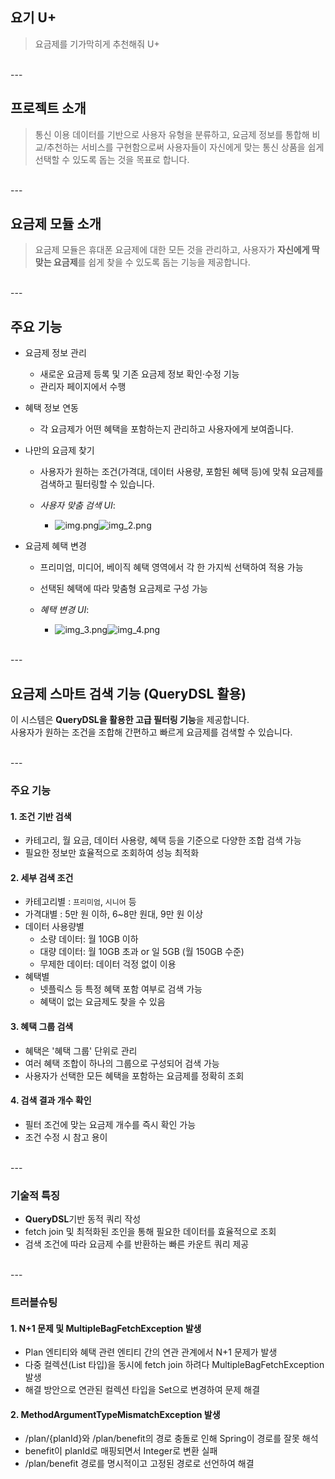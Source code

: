 ## 요기 U+
> 요금제를 기가막히게 추천해줘 U+

<br />
---
<br />

## 프로젝트 소개
> 통신 이용 데이터를 기반으로 사용자 유형을 분류하고, 요금제 정보를 통합해 비교/추천하는 서비스를 구현함으로써 사용자들이 자신에게 맞는 통신 상품을 쉽게 선택할 수 있도록 돕는 것을 목표로 합니다.

<br />
---
<br />

## 요금제 모듈 소개
> 요금제 모듈은 휴대폰 요금제에 대한 모든 것을 관리하고, 사용자가 **자신에게 딱 맞는 요금제**를 쉽게 찾을 수 있도록 돕는 기능을 제공합니다.

<br />
---
<br />

## 주요 기능

- 요금제 정보 관리
    - 새로운 요금제 등록 및 기존 요금제 정보 확인·수정 기능
    - 관리자 페이지에서 수행

- 혜택 정보 연동
    - 각 요금제가 어떤 혜택을 포함하는지 관리하고 사용자에게 보여줍니다.

- 나만의 요금제 찾기
    - 사용자가 원하는 조건(가격대, 데이터 사용량, 포함된 혜택 등)에 맞춰 요금제를 검색하고 필터링할 수 있습니다.

    - *사용자 맞춤 검색 UI*:
        - ![img.png](img/img.png)![img_2.png](img/img_2.png)

- 요금제 혜택 변경
    - 프리미엄, 미디어, 베이직 혜택 영역에서 각 한 가지씩 선택하여 적용 가능
    - 선택된 혜택에 따라 맞춤형 요금제로 구성 가능

    - *혜택 변경 UI*:
        - ![img_3.png](img/img_3.png)![img_4.png](img/img_4.png)

<br />
---
<br />

## 요금제 스마트 검색 기능 (QueryDSL 활용)

이 시스템은 **QueryDSL을 활용한 고급 필터링 기능**을 제공합니다.  
사용자가 원하는 조건을 조합해 간편하고 빠르게 요금제를 검색할 수 있습니다.

<br />
---
<br />

### 주요 기능

#### 1. 조건 기반 검색

- 카테고리, 월 요금, 데이터 사용량, 혜택 등을 기준으로 다양한 조합 검색 가능
- 필요한 정보만 효율적으로 조회하여 성능 최적화


#### 2. 세부 검색 조건

- 카테고리별 : `프리미엄`, `시니어` 등
- 가격대별 : 5만 원 이하, 6~8만 원대, 9만 원 이상
- 데이터 사용량별
  - 소량 데이터: 월 10GB 이하
  - 대량 데이터: 월 10GB 초과 or 일 5GB (월 150GB 수준)
  - 무제한 데이터: 데이터 걱정 없이 이용
- 혜택별
  - 넷플릭스 등 특정 혜택 포함 여부로 검색 가능
  - 혜택이 없는 요금제도 찾을 수 있음


#### 3. 혜택 그룹 검색

- 혜택은 '혜택 그룹' 단위로 관리
- 여러 혜택 조합이 하나의 그룹으로 구성되어 검색 가능
- 사용자가 선택한 모든 혜택을 포함하는 요금제를 정확히 조회


#### 4. 검색 결과 개수 확인

- 필터 조건에 맞는 요금제 개수를 즉시 확인 가능
- 조건 수정 시 참고 용이

<br />
---
<br />

### 기술적 특징

- **QueryDSL**기반 동적 쿼리 작성
- fetch join 및 최적화된 조인을 통해 필요한 데이터를 효율적으로 조회
- 검색 조건에 따라 요금제 수를 반환하는 빠른 카운트 쿼리 제공

<br />
---
<br />

### 트러블슈팅


#### 1. N+1 문제 및 MultipleBagFetchException 발생
- Plan 엔티티와 혜택 관련 엔티티 간의 연관 관계에서 N+1 문제가 발생
- 다중 컬렉션(List 타입)을 동시에 fetch join 하려다 MultipleBagFetchException 발생
- 해결 방안으로 연관된 컬렉션 타입을 Set으로 변경하여 문제 해결


#### 2. MethodArgumentTypeMismatchException 발생
- /plan/{planId}와 /plan/benefit의 경로 충돌로 인해 Spring이 경로를 잘못 해석
- benefit이 planId로 매핑되면서 Integer로 변환 실패
- /plan/benefit 경로를 명시적이고 고정된 경로로 선언하여 해결
